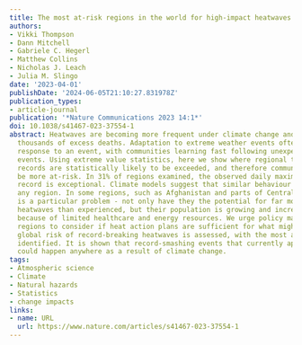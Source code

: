 ```yaml
---
title: The most at-risk regions in the world for high-impact heatwaves
authors:
- Vikki Thompson
- Dann Mitchell
- Gabriele C. Hegerl
- Matthew Collins
- Nicholas J. Leach
- Julia M. Slingo
date: '2023-04-01'
publishDate: '2024-06-05T21:10:27.831978Z'
publication_types:
- article-journal
publication: '*Nature Communications 2023 14:1*'
doi: 10.1038/s41467-023-37554-1
abstract: Heatwaves are becoming more frequent under climate change and can lead to
  thousands of excess deaths. Adaptation to extreme weather events often occurs in
  response to an event, with communities learning fast following unexpectedly impactful
  events. Using extreme value statistics, here we show where regional temperature
  records are statistically likely to be exceeded, and therefore communities might
  be more at-risk. In 31% of regions examined, the observed daily maximum temperature
  record is exceptional. Climate models suggest that similar behaviour can occur in
  any region. In some regions, such as Afghanistan and parts of Central America, this
  is a particular problem - not only have they the potential for far more extreme
  heatwaves than experienced, but their population is growing and increasingly exposed
  because of limited healthcare and energy resources. We urge policy makers in vulnerable
  regions to consider if heat action plans are sufficient for what might come. The
  global risk of record-breaking heatwaves is assessed, with the most at-risk regions
  identified. It is shown that record-smashing events that currently appear implausible
  could happen anywhere as a result of climate change.
tags:
- Atmospheric science
- Climate
- Natural hazards
- Statistics
- change impacts
links:
- name: URL
  url: https://www.nature.com/articles/s41467-023-37554-1
---
```

